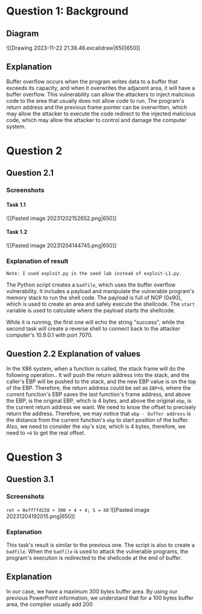 # Question 1: Background
## Diagram
![[Drawing 2023-11-22 21.38.46.excalidraw|650|650]]
## Explanation
Buffer overflow occurs when the program writes data to a buffer that exceeds its capacity, and when it overwrites the adjacent area, it will have a buffer overflow. This vulnerability can allow the attackers to inject malicious code to the area that usually does not allow code to run. The program's return address and the previous frame pointer can be overwritten, which may allow the attacker to execute the code redirect to the injected malicious code, which may allow the attacker to control and damage the computer system. 
# Question 2
## Question 2.1 
### Screenshots
#### Task 1.1
![[Pasted image 20231202152652.png|650]]
#### Task 1.2
![[Pasted image 20231204144745.png|650]]
### Explanation of result
`Note: I used exploit.py in the seed lab instead of exploit-L1.py. `

The Python script creates a `badfile`, which uses the buffer overflow vulnerability. It includes a payload and manipulate the vulnerable program's memory stack to run the shell code. The payload is full of NOP (0x90), which is used to create an area and safely execute the shellcode.  The `start` variable is used to calculate where the payload starts the shellcode. 

While it is running, the first one will echo the string "success", while the second task will create a reverse shell to connect back to the attacker computer's 10.9.0.1 with port 7070. 
## Question 2.2 Explanation of values
In the X86 system, when a function is called, the stack frame will do the following operation.. It will push the return address into the stack, and the caller's EBP will be pushed to the stack, and the new EBP value is on the top of the EBP. Therefore, the return address could be set as `EBP+8`, where the current function's EBP saves the last function's frame address, and above the EBP, is the original EBP, which is 4 bytes, and above the original `ebp`, is the current return address we want. 
We need to know the offset to precisely return the address. Therefore, we may notice that `ebp - buffer address` is the distance from the current function's `ebp` to start position of the buffer. Also, we need to consider the `ebp`'s size, which is 4 bytes, therefore, we need to `+4` to get the real offset. 

# Question 3
## Question 3.1 
### Screenshots
`ret = 0xffffd158 + 300 + 4 + 4; S = 60`
![[Pasted image 20231204192015.png|650]]
### Explanation
This task's result is similar to the previous one. The script is also to create a `badfile`. When the `badfile` is used to attack the vulnerable programs, the program's execution is redirected to the shellcode at the end of buffer. 
## Explanation
In our case, we have a maximum 300 bytes buffer area. By using our previous PowerPoint information, we understand that for a 100 bytes buffer area, the complier usually add 200 